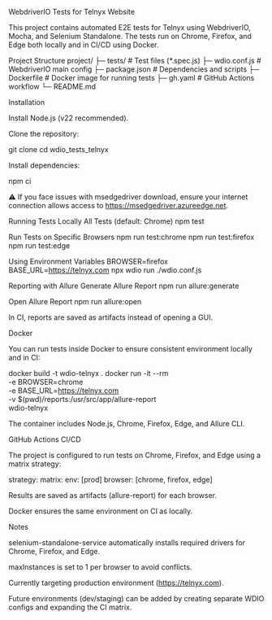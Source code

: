 WebdriverIO Tests for Telnyx Website

This project contains automated E2E tests for Telnyx
using WebdriverIO, Mocha, and Selenium Standalone. The tests run on Chrome, Firefox, and Edge both locally and in CI/CD using Docker.

Project Structure
project/
├─ tests/ # Test files (\*.spec.js)
├─ wdio.conf.js # WebdriverIO main config
├─ package.json # Dependencies and scripts
├─ Dockerfile # Docker image for running tests
├─ gh.yaml # GitHub Actions workflow
└─ README.md

Installation

Install Node.js
(v22 recommended).

Clone the repository:

git clone <your-repo-url>
cd wdio_tests_telnyx

Install dependencies:

npm ci

⚠️ If you face issues with msedgedriver download, ensure your internet connection allows access to https://msedgedriver.azureedge.net.

Running Tests Locally
All Tests (default: Chrome)
npm test

Run Tests on Specific Browsers
npm run test:chrome
npm run test:firefox
npm run test:edge

Using Environment Variables
BROWSER=firefox BASE_URL=https://telnyx.com npx wdio run ./wdio.conf.js

Reporting with Allure
Generate Allure Report
npm run allure:generate

Open Allure Report
npm run allure:open

In CI, reports are saved as artifacts instead of opening a GUI.

Docker

You can run tests inside Docker to ensure consistent environment locally and in CI:

docker build -t wdio-telnyx .
docker run -it --rm \
 -e BROWSER=chrome \
 -e BASE_URL=https://telnyx.com \
 -v $(pwd)/reports:/usr/src/app/allure-report \
 wdio-telnyx

The container includes Node.js, Chrome, Firefox, Edge, and Allure CLI.

GitHub Actions CI/CD

The project is configured to run tests on Chrome, Firefox, and Edge using a matrix strategy:

strategy:
matrix:
env: [prod]
browser: [chrome, firefox, edge]

Results are saved as artifacts (allure-report) for each browser.

Docker ensures the same environment on CI as locally.

Notes

selenium-standalone-service automatically installs required drivers for Chrome, Firefox, and Edge.

maxInstances is set to 1 per browser to avoid conflicts.

Currently targeting production environment (https://telnyx.com).

Future environments (dev/staging) can be added by creating separate WDIO configs and expanding the CI matrix.
